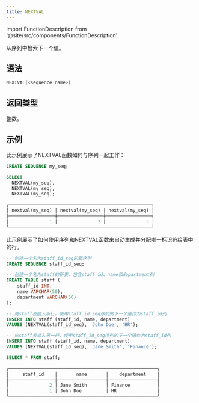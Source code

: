 ```yaml
---
title: NEXTVAL
---
```

import FunctionDescription from '@site/src/components/FunctionDescription';

<FunctionDescription description="引入或更新: v1.2.453"/>

从序列中检索下一个值。

## 语法

```sql
NEXTVAL(<sequence_name>)
```

## 返回类型

整数。

## 示例

此示例展示了NEXTVAL函数如何与序列一起工作：

```sql
CREATE SEQUENCE my_seq;

SELECT
  NEXTVAL(my_seq),
  NEXTVAL(my_seq),
  NEXTVAL(my_seq);

┌─────────────────────────────────────────────────────┐
│ nextval(my_seq) │ nextval(my_seq) │ nextval(my_seq) │
├─────────────────┼─────────────────┼─────────────────┤
│               1 │               2 │               3 │
└─────────────────────────────────────────────────────┘
```

此示例展示了如何使用序列和NEXTVAL函数来自动生成并分配唯一标识符给表中的行。

```sql
-- 创建一个名为staff_id_seq的新序列
CREATE SEQUENCE staff_id_seq;

-- 创建一个名为staff的新表，包含staff_id、name和department列
CREATE TABLE staff (
    staff_id INT,
    name VARCHAR(50),
    department VARCHAR(50)
);

-- 向staff表插入新行，使用staff_id_seq序列的下一个值作为staff_id列
INSERT INTO staff (staff_id, name, department)
VALUES (NEXTVAL(staff_id_seq), 'John Doe', 'HR');

-- 向staff表插入另一行，使用staff_id_seq序列的下一个值作为staff_id列
INSERT INTO staff (staff_id, name, department)
VALUES (NEXTVAL(staff_id_seq), 'Jane Smith', 'Finance');

SELECT * FROM staff;

┌───────────────────────────────────────────────────────┐
│     staff_id    │       name       │    department    │
├─────────────────┼──────────────────┼──────────────────┤
│               2 │ Jane Smith       │ Finance          │
│               1 │ John Doe         │ HR               │
└───────────────────────────────────────────────────────┘
```